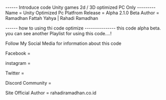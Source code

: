 ------  Introduce code Unity games 2d / 3D optimized PC Only ---------
Name  = Unity Optimized Pc Platfrom
Release = Alpha 2.1.0 Beta
Author = Ramadhan Fattah Yahya | Rahadi Ramadhan

------ how to using thi code optimize ---------------
this code alpha beta. you can see another Playlist for using this code....!


Follow My Social Media for information about this code 

Facebook =

instagram = 

Twitter =

Discord Community = 

Site Official Author = rahadiramadhan.co.id
